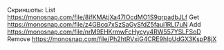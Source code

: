Скриншоты:
List  https://monosnap.com/file/8ifKMAtjXa47IOcdMO1S9qrpadbJLf
Get https://monosnap.com/file/z4GBcq7xSzSaGySfdZ5faui1RLI7uN
Add https://monosnap.com/file/nrM9EHKrmwFcHycyy4RW557YSLFSoD
Remove  https://monosnap.com/file/Ph2htRVxjG4CRE9hlpUdGX3KspP8jX